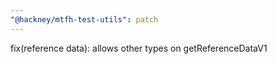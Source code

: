 ```yaml
---
"@hackney/mtfh-test-utils": patch
---
```


fix(reference data): allows other types on getReferenceDataV1
